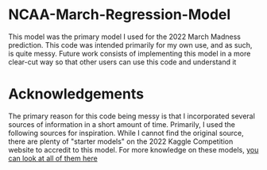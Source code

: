 # NCAA-March-Regression-Model
This model was the primary model I used for the 2022 March Madness prediction. This code was intended primarily for my own use, and as such, is quite messy. Future work consists of implementing this model in a more clear-cut way so that other users can use this code and understand it

# Acknowledgements
The primary reason for this code being messy is that I incorporated several sources of information in a short amount of time. Primarily, I used the following sources for inspiration. While I cannot find the original source, there are plenty of "starter models" on the 2022 Kaggle Competition website to accredit to this model. For more knowledge on these models, [you can look at all of them here](https://www.kaggle.com/competitions/mens-march-mania-2022/code)
